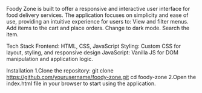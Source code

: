 Foody Zone is built to offer a responsive and interactive user interface for food delivery services. The application focuses on simplicity and ease of use, providing an intuitive experience for users to:
View and filter menus.
Add items to the cart and place orders.
Change to dark mode.
Search the item.

Tech Stack
Frontend: HTML, CSS, JavaScript
Styling: Custom CSS for layout, styling, and responsive design
JavaScript: Vanilla JS for DOM manipulation and application logic.

Installation
1.Clone the repository:
git clone https://github.com/yourusername/foody-zone.git
cd foody-zone
2.Open the index.html file in your browser to start using the application.

